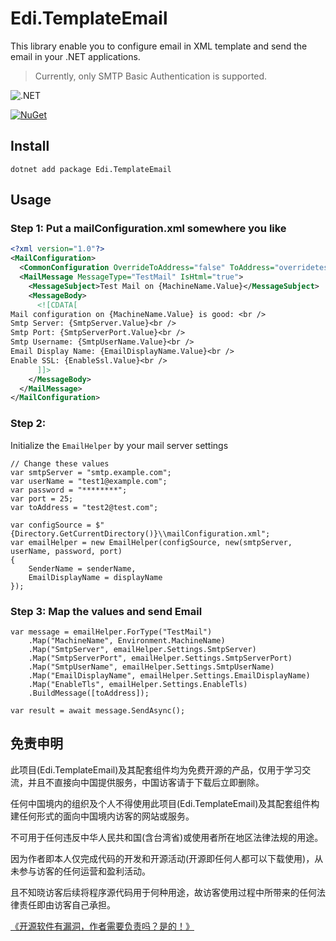 Edi.TemplateEmail
===============================

This library enable you to configure email in XML template and send the email in your .NET applications.

> Currently, only SMTP Basic Authentication is supported.

![.NET](https://github.com/EdiWang/Edi.TemplateEmail/workflows/.NET%20Core/badge.svg)

[![NuGet][main-nuget-badge]][main-nuget]

[main-nuget]: https://www.nuget.org/packages/Edi.TemplateEmail/
[main-nuget-badge]: https://img.shields.io/nuget/v/Edi.TemplateEmail.svg?style=flat-square&label=nuget

## Install

```
dotnet add package Edi.TemplateEmail
```

## Usage


### Step 1: Put a mailConfiguration.xml somewhere you like

```xml
<?xml version="1.0"?>
<MailConfiguration>
  <CommonConfiguration OverrideToAddress="false" ToAddress="overridetest@test.com" />
  <MailMessage MessageType="TestMail" IsHtml="true">
    <MessageSubject>Test Mail on {MachineName.Value}</MessageSubject>
    <MessageBody>
      <![CDATA[
Mail configuration on {MachineName.Value} is good: <br />
Smtp Server: {SmtpServer.Value}<br />
Smtp Port: {SmtpServerPort.Value}<br />
Smtp Username: {SmtpUserName.Value}<br />
Email Display Name: {EmailDisplayName.Value}<br />
Enable SSL: {EnableSsl.Value}<br />
      ]]>
    </MessageBody>
  </MailMessage>
</MailConfiguration>
```

### Step 2:

Initialize the `EmailHelper` by your mail server settings

```
// Change these values
var smtpServer = "smtp.example.com";
var userName = "test1@example.com";
var password = "********";
var port = 25;
var toAddress = "test2@test.com";

var configSource = $"{Directory.GetCurrentDirectory()}\\mailConfiguration.xml";
var emailHelper = new EmailHelper(configSource, new(smtpServer, userName, password, port)
{
    SenderName = senderName,
    EmailDisplayName = displayName
});
```

### Step 3: Map the values and send Email

```
var message = emailHelper.ForType("TestMail")
    .Map("MachineName", Environment.MachineName)
    .Map("SmtpServer", emailHelper.Settings.SmtpServer)
    .Map("SmtpServerPort", emailHelper.Settings.SmtpServerPort)
    .Map("SmtpUserName", emailHelper.Settings.SmtpUserName)
    .Map("EmailDisplayName", emailHelper.Settings.EmailDisplayName)
    .Map("EnableTls", emailHelper.Settings.EnableTls)
    .BuildMessage([toAddress]);

var result = await message.SendAsync();
```

## 免责申明

此项目(Edi.TemplateEmail)及其配套组件均为免费开源的产品，仅用于学习交流，并且不直接向中国提供服务，中国访客请于下载后立即删除。

任何中国境内的组织及个人不得使用此项目(Edi.TemplateEmail)及其配套组件构建任何形式的面向中国境内访客的网站或服务。

不可用于任何违反中华人民共和国(含台湾省)或使用者所在地区法律法规的用途。

因为作者即本人仅完成代码的开发和开源活动(开源即任何人都可以下载使用)，从未参与访客的任何运营和盈利活动。

且不知晓访客后续将程序源代码用于何种用途，故访客使用过程中所带来的任何法律责任即由访客自己承担。

[《开源软件有漏洞，作者需要负责吗？是的！》](https://go.edi.wang/aka/os251)